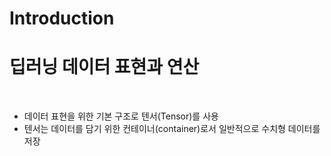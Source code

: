Introduction
============

# **딥러닝 데이터 표현과 연산**

<br>

- 데이터 표현을 위한 기본 구조로 텐서(Tensor)를 사용
- 텐서는 데이터를 담기 위한 컨테이너(container)로서 일반적으로 수치형 데이터를 저장

<br>



